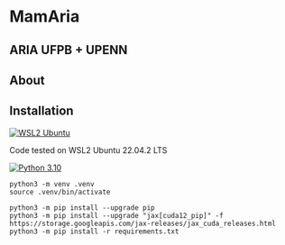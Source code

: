 # MamAria

## ARIA UFPB + UPENN

## About

## Installation

[![WSL2 Ubuntu](https://img.shields.io/badge/Ubuntu-E95420?style=for-the-badge&logo=ubuntu&logoColor=white)]()

Code tested on WSL2 Ubuntu 22.04.2 LTS

[![Python 3.10](https://img.shields.io/badge/python-3.10.12-blue.svg)](https://www.python.org/downloads/release/python-3106/)

```
python3 -m venv .venv
source .venv/bin/activate
```
```
python3 -m pip install --upgrade pip
python3 -m pip install --upgrade "jax[cuda12_pip]" -f https://storage.googleapis.com/jax-releases/jax_cuda_releases.html
python3 -m pip install -r requirements.txt
```
